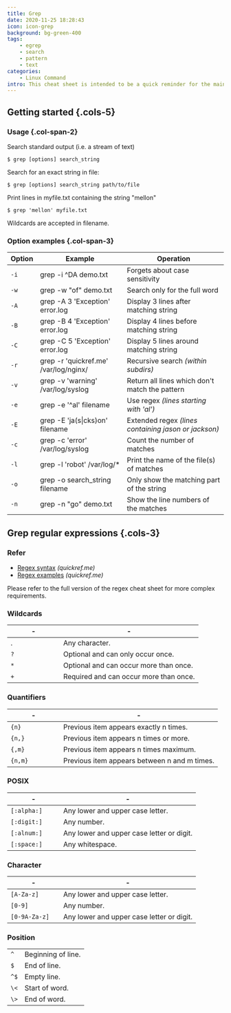 ```yaml
---
title: Grep
date: 2020-11-25 18:28:43
icon: icon-grep
background: bg-green-400
tags: 
    - egrep
    - search
    - pattern
    - text
categories:
    - Linux Command
intro: This cheat sheet is intended to be a quick reminder for the main concepts involved in using the command line program grep and assumes you already understand its usage.
---
```


Getting started {.cols-5}
---------------

### Usage {.col-span-2}
Search standard output (i.e. a stream of text)
```shell script
$ grep [options] search_string
```

Search for an exact string in file:
```shell script
$ grep [options] search_string path/to/file
```

Print lines in myfile.txt containing the string "mellon"
```shell script
$ grep 'mellon' myfile.txt
```

Wildcards are accepted in filename.




### Option examples {.col-span-3}

| Option | Example                                    | Operation                                      |
|---------|-------------------------------------------|-------------------------------------------------|
| `-i`    | grep -i ^DA demo.txt                 | Forgets about case sensitivity                       |
| `-w`    | grep -w "of" demo.txt              | Search only for the full word                                 |
| `-A`    | grep -A 3 'Exception' error.log               | Display 3 lines after matching string           |
| `-B`    | grep -B 4 'Exception' error.log               | Display 4 lines before matching string          |
| `-C`    | grep -C 5 'Exception' error.log               | Display 5 lines around matching string          |
| `-r`    | grep -r 'quickref.me' /var/log/nginx/    | Recursive search _(within subdirs)_ |
| `-v`    | grep -v 'warning' /var/log/syslog       | Return all lines which don't match the pattern  |
| `-e`    | grep -e '^al' filename                    | Use regex _(lines starting with 'al')_                                      |
| `-E`    | grep -E 'ja(s\|cks)on' filename           | Extended regex _(lines containing jason or jackson)_                        |
| `-c`    | grep -c 'error' /var/log/syslog         | Count the number of matches                                 |
| `-l`    | grep -l 'robot' /var/log/*               | Print the name of the file(s) of matches                               |
| `-o`    | grep -o search_string filename                 | Only show the matching part of the string       |
| `-n`    | grep -n "go" demo.txt                | Show the line numbers of the matches                           |


Grep regular expressions {.cols-3}
---------------

### Refer
- [Regex syntax](/regex) _(quickref.me)_
- [Regex examples](/regex#regex-examples) _(quickref.me)_

Please refer to the full version of the regex cheat sheet for more complex requirements.

### Wildcards

| - | - |
|-----------------|----------------------------------------------|
| .               | Any character.                               |
| `?            ` | Optional and can only occur once.            |
| `*            ` | Optional and can occur more than once.       |
| `+            ` | Required and can occur more than once.       |

### Quantifiers

| - | - |
|-----------------|----------------------------------------------|
| `{n}          ` | Previous item appears exactly n times.       |
| `{n,}         ` | Previous item appears n times or more.       |
| `{,m}         ` | Previous item appears n times maximum.       |
| `{n,m}        ` | Previous item appears between n and m times. |

### POSIX
| - | - |
|-----------------|----------------------------------------------|
| `[:alpha:]   ` | Any lower and upper case letter.             |
| `[:digit:]   ` | Any number.                                  |
| `[:alnum:]   ` | Any lower and upper case letter or digit.    |
| `[:space:]    ` | Any whites­pace.                             |

### Character

| - | - |
|-----------------|----------------------------------------------|
| `[A-Z­a-z]    ` | Any lower and upper case letter.             |
| `[0-9]        ` | Any number.                                  |
| `[0-9­A-Z­a-z]` | Any lower and upper case letter or digit.    |


### Position

|    |                    |
|----|--------------------|
| `^ ` | Beginning of line. |
| `$ ` | End of line.       |
| `^$` | Empty line.        |
| `\<` | Start of word.     |
| `\>` | End of word.       |


